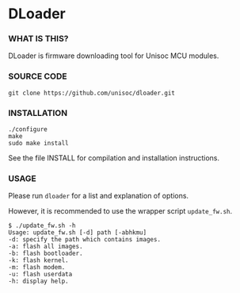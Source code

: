 # DLoader

### **WHAT IS THIS?**
DLoader is firmware downloading tool for Unisoc MCU modules.

### **SOURCE CODE**

```shell
git clone https://github.com/unisoc/dloader.git
```

### **INSTALLATION**

```shell
./configure
make
sudo make install
```

See the file INSTALL for compilation and installation instructions.


### **USAGE**
Please run `dloader` for a list and explanation of options.

However, it is recommended to use the wrapper script ```update_fw.sh```.

```shell
$ ./update_fw.sh -h
Usage: update_fw.sh [-d] path [-abhkmu]
-d: specify the path which contains images.
-a: flash all images.
-b: flash bootloader.
-k: flash kernel.
-m: flash modem.
-u: flash userdata
-h: display help.
```
